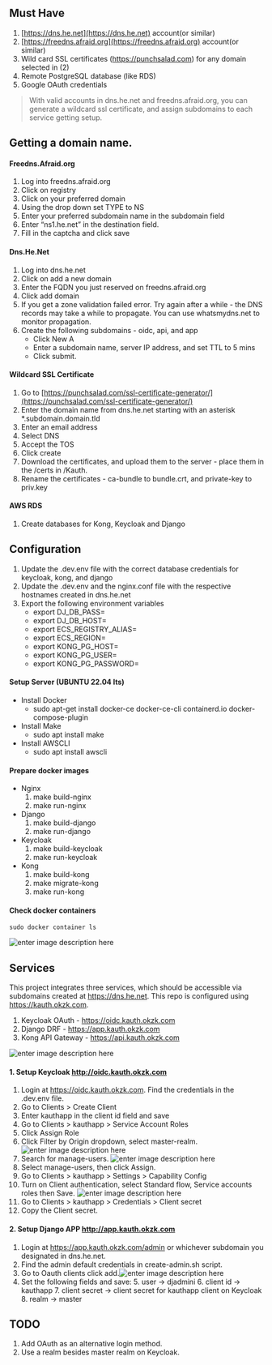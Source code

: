 ﻿## Must Have
1.  [https://dns.he.net](https://dns.he.net) account(or similar)
2.  [https://freedns.afraid.org](https://freedns.afraid.org) account(or similar)
3.  Wild card SSL certificates (https://punchsalad.com) for any domain selected in (2)
4.  Remote PostgreSQL database (like RDS)
5.  Google OAuth credentials

> With valid accounts in dns.he.net and freedns.afraid.org, you can
> generate a wildcard ssl certificate, and assign subdomains to each
> service getting setup.

## Getting a domain name.
#### Freedns.Afraid.org
1. Log into freedns.afraid.org
2. Click on registry
3. Click on your preferred domain
4. Using the drop down set TYPE to NS
5. Enter your preferred subdomain name in the subdomain field
6. Enter “ns1.he.net” in the destination field.
7. Fill in the captcha and click save
#### Dns.He.Net
1. Log into dns.he.net
2. Click on add a new domain
3. Enter the FQDN you just reserved on freedns.afraid.org
4. Click add domain
5. If you get a zone validation failed error. Try again after a while - the DNS records may take a while to propagate. You can use whatsmydns.net to monitor propagation.
6. Create the following subdomains - oidc, api, and app
    * Click New A
    *  Enter a subdomain name, server IP address, and set TTL to 5 mins
    * Click submit.
#### Wildcard SSL Certificate
1.  Go to [https://punchsalad.com/ssl-certificate-generator/](https://punchsalad.com/ssl-certificate-generator/)
2.  Enter the domain name from dns.he.net starting with an asterisk *.subdomain.domain.tld
3.  Enter an email address
4.  Select DNS
5.  Accept the TOS
6.  Click create
7.  Download the certificates, and upload them to the server - place them in the /certs in /Kauth.
8.  Rename the certificates - ca-bundle to bundle.crt, and private-key to priv.key
#### AWS RDS
1. Create databases for Kong, Keycloak and Django
## Configuration
1.  Update the .dev.env file with the correct database credentials for keycloak, kong, and django
2.  Update the .dev.env and the nginx.conf file with the respective hostnames created in dns.he.net
3.  Export the following environment variables
    * export DJ_DB_PASS=
    * export DJ_DB_HOST=
    * export ECS_REGISTRY_ALIAS=
    * export ECS_REGION=
    * export KONG_PG_HOST=
    * export KONG_PG_USER=
    * export KONG_PG_PASSWORD=
#### Setup Server (UBUNTU 22.04 lts)
-   Install Docker
    * sudo apt-get install docker-ce docker-ce-cli containerd.io docker-compose-plugin
- Install Make
   * sudo apt install make
- Install AWSCLI
   * sudo apt install awscli
#### Prepare docker images
- Nginx
  1. make build-nginx
  2. make run-nginx
- Django
  1. make build-django
  2. make run-django
 - Keycloak
   1. make build-keycloak
   2. make run-keycloak
  - Kong
    1. make build-kong
    2. make migrate-kong
    3. make run-kong

#### Check docker containers
```sudo docker container ls```

![enter image description here](https://i.imgur.com/kiWICtu.png)

## Services
This project integrates three services, which should be accessible via subdomains created at https://dns.he.net. This repo is configured using https://kauth.okzk.com.
1. Keycloak OAuth - https://oidc.kauth.okzk.com
2. Django DRF - https://app.kauth.okzk.com
3. Kong API Gateway - https://api.kauth.okzk.com

![enter image description here](https://i.imgur.com/yDA6SMR.png)

#### 1. Setup Keycloak http://oidc.kauth.okzk.com
1. Login at https://oidc.kauth.okzk.com. Find the credentials in the .dev.env file.
2. Go to Clients > Create Client
3. Enter kauthapp in the client id field and save
4. Go to Clients > kauthapp > Service Account Roles
5. Click Assign Role
6. Click Filter by Origin dropdown, select master-realm.![enter image description here](https://imgur.com/DlWZQWS.png)
7. Search for manage-users. 
![enter image description here](https://imgur.com/qXlWzv8.png)
8. Select manage-users, then click Assign.
9. Go to Clients > kauthapp > Settings > Capability Config 
10. Turn on Client authentication, select Standard flow, Service accounts roles then Save. ![enter image description here](https://imgur.com/P8URLv9.png)
11. Go to Clients > kauthapp > Credentials > Client secret
12. Copy the Client secret.
 
#### 2. Setup Django APP http://app.kauth.okzk.com
1. Login at https://app.kauth.okzk.com/admin or whichever subdomain you designated in dns.he.net.
2. Find the admin default credentials in create-admin.sh script.
3. Go to Oauth clients click add.![enter image description here](https://i.imgur.com/yaK9EXu.png)
4. Set the following fields and save:
	5. user -> djadmini
	6. client id -> kauthapp
	7. client secret -> client secret for kauthapp client on Keycloak
	8. realm -> master
## TODO
1. Add OAuth as an alternative login method.
2. Use a realm besides master realm on Keycloak.
